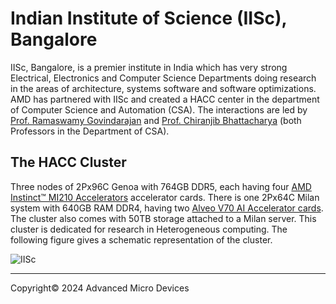 # Indian Institute of Science (IISc), Bangalore

IISc, Bangalore, is a premier institute in India which has very strong Electrical, Electronics and Computer Science Departments
doing research in the areas of architecture, systems software and software optimizations. AMD has partnered with IISc and
created a HACC center in the department of Computer Science and Automation (CSA). The interactions are led by
[Prof. Ramaswamy Govindarajan](https://eecs.iisc.ac.in/people/govindarajan-r/)
and [Prof. Chiranjib Bhattacharya](https://eecs.iisc.ac.in/people/chiranjib-bhattacharyya/) (both Professors in the Department of CSA).

## The HACC Cluster

Three nodes of 2Px96C Genoa with 764GB DDR5, each having four [AMD Instinct™ MI210 Accelerators](https://www.amd.com/en/products/accelerators/instinct/mi200/mi210.html) accelerator cards. There is one
2Px64C Milan system with 640GB RAM DDR4, having two [Alveo V70 AI Accelerator cards](https://www.xilinx.com/applications/data-center/v70.html). The cluster also comes with 50TB storage
attached to a Milan server. This cluster is dedicated for research in Heterogeneous computing. The following figure gives a
schematic representation of the cluster.

<img src="images/uiuc/hacc_iisc.png" alt="IISc" class="responsive">

<!--
For more information on the hardware configuration, see the [IISc HACC](https://xilinx-center.csl.illinois.edu/xacc-cluster/) webpage.
-->

---------------------------------------
<p class="copyright">Copyright&copy; 2024 Advanced Micro Devices</p>
